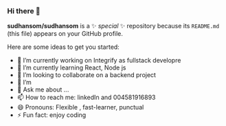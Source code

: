 ### Hi there 👋


**sudhansom/sudhansom** is a ✨ _special_ ✨ repository because its `README.md` (this file) appears on your GitHub profile.

Here are some ideas to get you started:

- 🔭 I’m currently working on Integrify as fullstack developre
- 🌱 I’m currently learning React, Node js
- 👯 I’m looking to collaborate on a backend project
- 🤔 I’m 
- 💬 Ask me about ...
- 📫 How to reach me: linkedIn and 004581916893
- 😄 Pronouns: Flexible , fast-learner, punctual
- ⚡ Fun fact: enjoy coding

